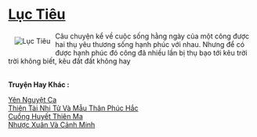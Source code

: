 <a href="https://utruyen.com/luc-tieu/22655/" title="Lục Tiêu"><h1>Lục Tiêu</h1></a><div style="display:table"><img align="right" style="float: left; padding: 10px;" src="https://utruyen.com/images/story/200x260/luc-tieu.jpg" alt="Lục Tiêu">Câu chuyện kể về cuộc sống hằng ngày của một công được hai thụ yêu thương sống hạnh phúc với nhau. Nhưng để có được hạnh phúc đó công đã nhiều lần bị thụ bạo tới kêu trời trời không biết, kêu đất đất không hay</div><p><br><b>Truyện Hay Khác :</b></p><a href="https://utruyen.com/yen-nguyet-ca/22653/" alt="Yên Nguyệt Ca">Yên Nguyệt Ca</a><br/><a href="https://github.com/quanluxury/truyenhot/tree/master/truyenhay/9796/" alt="Thiên Tài Nhi Tử Và Mẫu Thân Phúc Hắc">Thiên Tài Nhi Tử Và Mẫu Thân Phúc Hắc</a><br/><a href="https://github.com/quanluxury/truyenhot/tree/master/truyenhay/17571/" alt="Cuồng Huyết Thiên Ma">Cuồng Huyết Thiên Ma</a><br/><a href="https://github.com/quanluxury/truyenhot/tree/master/truyenhay/15773/" alt="Nhược Xuân Và Cảnh Minh">Nhược Xuân Và Cảnh Minh</a><br/>